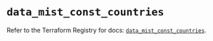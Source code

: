 # `data_mist_const_countries`

Refer to the Terraform Registry for docs: [`data_mist_const_countries`](https://registry.terraform.io/providers/juniper/mist/0.6.0/docs/data-sources/const_countries).

